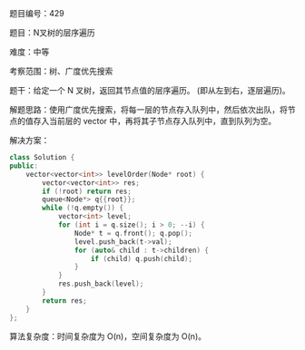 题目编号：429

题目：N叉树的层序遍历

难度：中等

考察范围：树、广度优先搜索

题干：给定一个 N 叉树，返回其节点值的层序遍历。 (即从左到右，逐层遍历)。

解题思路：使用广度优先搜索，将每一层的节点存入队列中，然后依次出队，将节点的值存入当前层的 vector 中，再将其子节点存入队列中，直到队列为空。

解决方案：

```cpp
class Solution {
public:
    vector<vector<int>> levelOrder(Node* root) {
        vector<vector<int>> res;
        if (!root) return res;
        queue<Node*> q{{root}};
        while (!q.empty()) {
            vector<int> level;
            for (int i = q.size(); i > 0; --i) {
                Node* t = q.front(); q.pop();
                level.push_back(t->val);
                for (auto& child : t->children) {
                    if (child) q.push(child);
                }
            }
            res.push_back(level);
        }
        return res;
    }
};
```

算法复杂度：时间复杂度为 O(n)，空间复杂度为 O(n)。